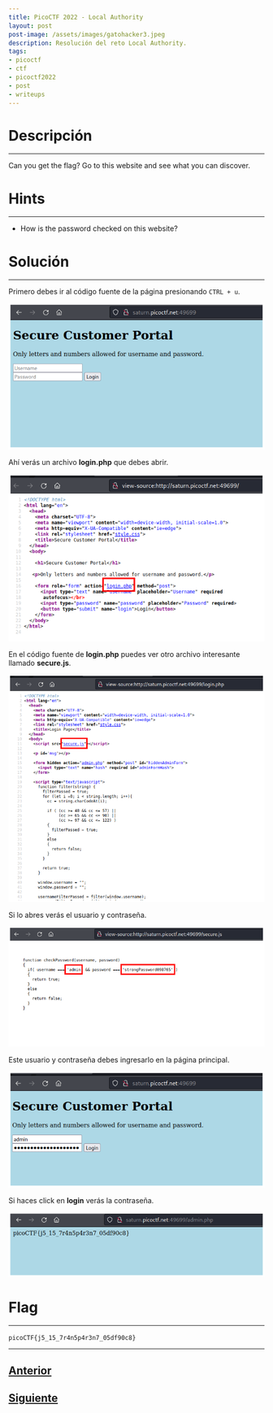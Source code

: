 ```yaml
---
title: PicoCTF 2022 - Local Authority
layout: post
post-image: /assets/images/gatohacker3.jpeg 
description: Resolución del reto Local Authority. 
tags:
- picoctf
- ctf
- picoctf2022
- post
- writeups
---
```

# Descripción
---

Can you get the flag? Go to this website and see what you can discover.


# Hints
---

- How is the password checked on this website?


# Solución
---

Primero debes ir al código fuente de la página presionando `CTRL + u`.

![](/assets/images/images-picoctf-2022/local-auth-1.png)

Ahí verás un archivo **login.php** que debes abrir.

![](/assets/images/images-picoctf-2022/local-auth-2.png)

En el código fuente de **login.php** puedes ver otro archivo interesante llamado **secure.js**.

![](/assets/images/images-picoctf-2022/local-auth-3.png)

Si lo abres verás el usuario y contraseña.

![](/assets/images/images-picoctf-2022/local-auth-4.png)

Este usuario y contraseña debes ingresarlo en la página principal.

![](/assets/images/images-picoctf-2022/local-auth-5.png)

Si haces click en **login** verás la contraseña.

![](/assets/images/images-picoctf-2022/local-auth-6.png)


# Flag
---

`picoCTF{j5_15_7r4n5p4r3n7_05df90c8}`

---

## [Anterior](/blog/Inspect-HTML)
## [Siguiente](/blog/Search-Source)